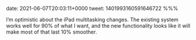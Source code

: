 date: 2021-06-07T20:03:11+0000
tweet: 1401993160591646722
%%%

I’m optimistic about the iPad multitasking changes. The existing system works well for 90% of what I want, and the new functionality looks like it will make most of that last 10% smoother.

